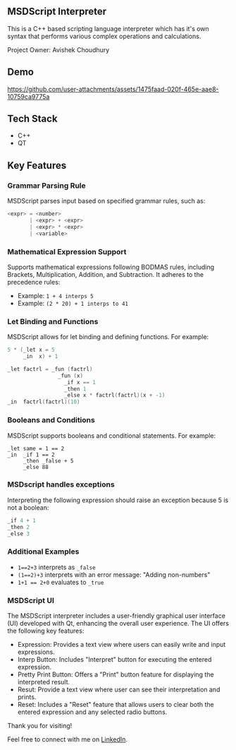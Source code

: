 ## MSDScript Interpreter
This is a C++ based scripting language interpreter which has it's own syntax that performs various complex operations and calculations.  
  
Project Owner: Avishek Choudhury

## Demo
https://github.com/user-attachments/assets/1475faad-020f-465e-aae8-10759ca9775a

## Tech Stack
* C++
* QT
  
## Key Features

### Grammar Parsing Rule
MSDScript parses input based on specified grammar rules, such as:

  ```c++
  <expr> = <number>
         | <expr> + <expr>
         | <expr> * <expr>
         | <variable>
  ```
### Mathematical Expression Support
Supports mathematical expressions following BODMAS rules, including Brackets, Multiplication, Addition, and Subtraction. It adheres to the precedence rules:

  - Example: `1 + 4 interps 5`
  - Example: `(2 * 20) + 1 interps to 41 `

### Let Binding and Functions 
MSDScript allows for let binding and defining functions. For example:

  ```c++
  5 * (_let x = 5
       _in  x) + 1
  ```

  ```c++
  _let factrl = _fun (factrl)
                  _fun (x)
                    _if x == 1
                    _then 1
                    _else x * factrl(factrl)(x + -1)
  _in  factrl(factrl)(10)
  ```

### Booleans and Conditions  
MSDScript supports booleans and conditional statements. For example:

  ```
  _let same = 1 == 2
  _in  _if 1 == 2
       _then _false + 5
       _else 88
  ```

### MSDscript handles exceptions  
Interpreting the following expression should raise an exception because 5 is not a boolean:

  ```c++
  _if 4 + 1
  _then 2
  _else 3
  ```

### Additional Examples 
  - `1==2+3` interprets as `_false`
  - `(1==2)+3` interprets with an error message: "Adding non-numbers"
  - `1+1 == 2+0` evaluates to `_true`

### MSDScript UI    
The MSDScript interpreter includes a user-friendly graphical user interface (UI) developed with Qt, enhancing the overall user experience.
The UI offers the following key features:  

* Expression: Provides a text view where users can easily write and input expressions.
* Interp Button: Includes "Interpret" button for executing the entered expression.
* Pretty Print Button: Offers a "Print" button feature for displaying the interpreted result.
* Resut: Provide a text view where user can see their interpretation and prints.
* Reset: Includes a "Reset" feature that allows users to clear both the entered expression and any selected radio buttons.  
  
Thank you for visiting! 
  
Feel free to connect with me on [LinkedIn](https://www.linkedin.com/in/avishekchoudhury/).
